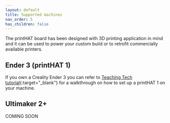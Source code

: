 ```yaml
---
layout: default
title: Supported machines
nav_order: 5
has_children: false
---
```


The printHAT board has been designed with 3D printing application in mind and it can be used to power your custom build or to retrofit commercially available printers.

## Ender 3 (printHAT 1)
If you own a Creality Ender 3 you can refer to [Teaching Tech tutorial](https://www.youtube.com/watch?v=5bIzcA8PBgY){:target="_blank"} for a walkthrough on how to set up a printHAT 1 on your machine.

## Ultimaker 2+
COMING SOON
